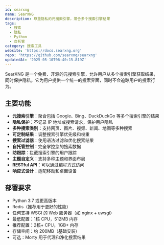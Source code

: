 ```yaml
---
id: searxng
name: SearXNG
description: 尊重隐私的元搜索引擎，聚合多个搜索引擎结果
tags:
  - 搜索
  - 隐私
  - Python
  - 自托管
category: 搜索工具
website: 'https://docs.searxng.org'
repo: 'https://github.com/searxng/searxng'
updatedAt: '2025-05-10T06:40:15.819Z'
---
```


SearXNG 是一个免费、开源的元搜索引擎，允许用户从多个搜索引擎获取结果，同时保护隐私。它为用户提供一个统一的搜索界面，同时不会追踪用户的搜索行为。

## 主要功能

- **元搜索引擎**：聚合包括 Google、Bing、DuckDuckGo 等多个搜索引擎的结果
- **隐私保护**：不记录 IP 地址或搜索请求，保护用户隐私
- **多种搜索类别**：支持网页、图片、视频、新闻、地图等多种搜索
- **可定制结果**：调整搜索引擎优先级和权重
- **搜索过滤器**：使用语法过滤和优化搜索结果
- **自托管控制**：完全掌控您的搜索数据
- **防跟踪**：拦截搜索引擎的用户跟踪
- **主题自定义**：支持多种主题和界面布局
- **RESTful API**：可以通过编程方式访问
- **响应式设计**：适配移动和桌面设备

## 部署要求

- Python 3.7 或更高版本
- Redis（推荐用于更好的性能）
- 任何支持 WSGI 的 Web 服务器（如 nginx + uwsgi）
- 最低配置：1核 CPU，512MB 内存
- 推荐配置：2核+ CPU，1GB+ 内存
- 存储空间：约 200MB（基础安装）
- 可选：Morty 用于代理和净化搜索结果
